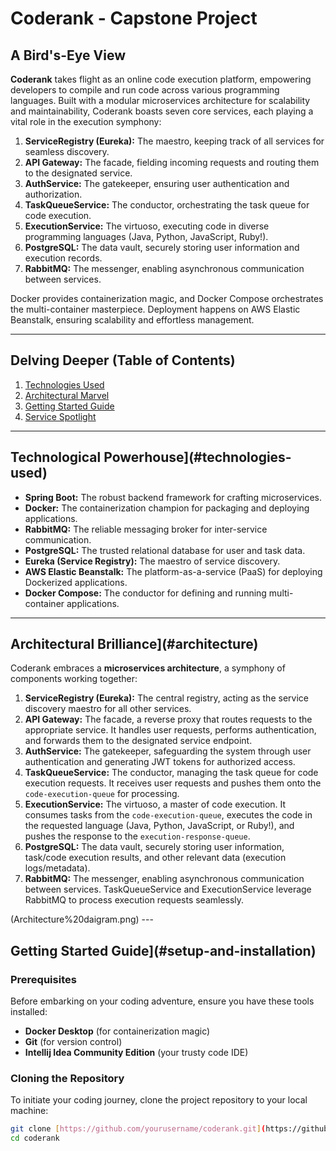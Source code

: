 # Coderank - Capstone Project

## A Bird's-Eye View

**Coderank** takes flight as an online code execution platform, empowering developers to compile and run code across various programming languages. Built with a modular microservices architecture for scalability and maintainability, Coderank boasts seven core services, each playing a vital role in the execution symphony:

1. **ServiceRegistry (Eureka):** The maestro, keeping track of all services for seamless discovery.
2. **API Gateway:** The facade, fielding incoming requests and routing them to the designated service.
3. **AuthService:** The gatekeeper, ensuring user authentication and authorization.
4. **TaskQueueService:** The conductor, orchestrating the task queue for code execution.
5. **ExecutionService:** The virtuoso, executing code in diverse programming languages (Java, Python, JavaScript, Ruby!).
6. **PostgreSQL:** The data vault, securely storing user information and execution records.
7. **RabbitMQ:** The messenger, enabling asynchronous communication between services.

Docker provides containerization magic, and Docker Compose orchestrates the multi-container masterpiece. Deployment happens on AWS Elastic Beanstalk, ensuring scalability and effortless management.

---

## Delving Deeper (Table of Contents)

1. [Technologies Used](#technologies-used)
2. [Architectural Marvel](#architecture)
3. [Getting Started Guide](#setup-and-installation)
4. [Service Spotlight](#service-descriptions)

---

## Technological Powerhouse](#technologies-used)

- **Spring Boot:** The robust backend framework for crafting microservices.
- **Docker:** The containerization champion for packaging and deploying applications.
- **RabbitMQ:** The reliable messaging broker for inter-service communication.
- **PostgreSQL:** The trusted relational database for user and task data.
- **Eureka (Service Registry):** The maestro of service discovery.
- **AWS Elastic Beanstalk:** The platform-as-a-service (PaaS) for deploying Dockerized applications.
- **Docker Compose:** The conductor for defining and running multi-container applications.

---

## Architectural Brilliance](#architecture)

Coderank embraces a **microservices architecture**, a symphony of components working together:

1. **ServiceRegistry (Eureka):** The central registry, acting as the service discovery maestro for all other services.
2. **API Gateway:** The facade, a reverse proxy that routes requests to the appropriate service. It handles user requests, performs authentication, and forwards them to the designated service endpoint.
3. **AuthService:** The gatekeeper, safeguarding the system through user authentication and generating JWT tokens for authorized access.
4. **TaskQueueService:** The conductor, managing the task queue for code execution requests. It receives user requests and pushes them onto the `code-execution-queue` for processing.
5. **ExecutionService:** The virtuoso, a master of code execution. It consumes tasks from the `code-execution-queue`, executes the code in the requested language (Java, Python, JavaScript, or Ruby!), and pushes the response to the `execution-response-queue`.
6. **PostgreSQL:** The data vault, securely storing user information, task/code execution results, and other relevant data (execution logs/metadata).
7. **RabbitMQ:** The messenger, enabling asynchronous communication between services. TaskQueueService and ExecutionService leverage RabbitMQ to process execution requests seamlessly.

(Architecture%20daigram.png)  ---

## Getting Started Guide](#setup-and-installation)

### Prerequisites

Before embarking on your coding adventure, ensure you have these tools installed:

- **Docker Desktop** (for containerization magic)
- **Git** (for version control)
- **Intellij Idea Community Edition** (your trusty code IDE)

### Cloning the Repository

To initiate your coding journey, clone the project repository to your local machine:

```bash
git clone [https://github.com/yourusername/coderank.git](https://github.com/yourusername/coderank.git)
cd coderank
